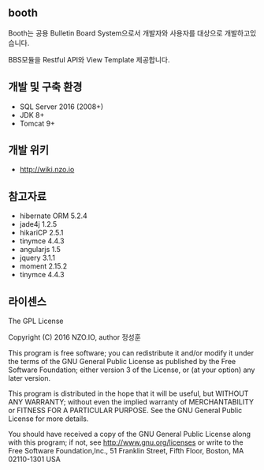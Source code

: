 ## booth

Booth는 공용 Bulletin Board System으로서 개발자와 사용자를 대상으로 개발하고있습니다.

BBS모듈을 Restful API와 View Template 제공합니다. 

## 개발 및 구축 환경

- SQL Server 2016 (2008+)
- JDK 8+
- Tomcat 9+

## 개발 위키

 - http://wiki.nzo.io

 
## 참고자료

- hibernate ORM 5.2.4
- jade4j 1.2.5
- hikariCP 2.5.1
- tinymce 4.4.3
- angularjs 1.5
- jquery 3.1.1
- moment 2.15.2
- tinymce 4.4.3

## 라이센스

The GPL License

Copyright (C) 2016 NZO.IO, author 정성훈

This program is free software; you can redistribute it and/or modify
it under the terms of the GNU General Public License as published by
the Free Software Foundation; either version 3 of the License, or
(at your option) any later version.

This program is distributed in the hope that it will be useful,
but WITHOUT ANY WARRANTY; without even the implied warranty of
MERCHANTABILITY or FITNESS FOR A PARTICULAR PURPOSE.  See the
GNU General Public License for more details.

You should have received a copy of the GNU General Public License
along with this program; if not, see http://www.gnu.org/licenses
or write to the Free Software Foundation,Inc., 51 Franklin Street,
Fifth Floor, Boston, MA 02110-1301  USA